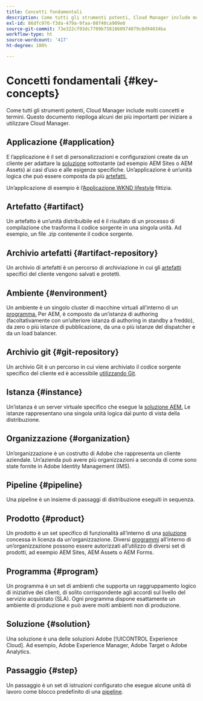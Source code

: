 ```yaml
---
title: Concetti fondamentali
description: Come tutti gli strumenti potenti, Cloud Manager include molti concetti e termini. Questo documento riepiloga alcuni dei più importanti per iniziare a utilizzare Cloud Manager.
exl-id: 86dfc976-f3da-479a-9faa-08f40ca909e0
source-git-commit: 73e322cf93dc7709b7581860974079c8d94034ba
workflow-type: ht
source-wordcount: '417'
ht-degree: 100%

---
```



# Concetti fondamentali {#key-concepts}

Come tutti gli strumenti potenti, Cloud Manager include molti concetti e termini. Questo documento riepiloga alcuni dei più importanti per iniziare a utilizzare Cloud Manager.

## Applicazione {#application}

E l’applicazione è il set di personalizzazioni e configurazioni create da un cliente per adattare la [soluzione](#solution) sottostante (ad esempio AEM Sites o AEM Assets) ai casi d’uso e alle esigenze specifiche. Un’applicazione è un’unità logica che può essere composta da più [artefatti.](#artifact)

Un’applicazione di esempio è l’[Applicazione WKND lifestyle](https://experienceleague.adobe.com/docs/experience-manager-learn/getting-started-wknd-tutorial-develop/overview.html?lang=it) fittizia.

## Artefatto {#artifact}

Un artefatto è un’unità distribuibile ed è il risultato di un processo di compilazione che trasforma il codice sorgente in una singola unità. Ad esempio, un file .zip contenente il codice sorgente.

## Archivio artefatti {#artifact-repository}

Un archivio di artefatti è un percorso di archiviazione in cui gli [artefatti](#artifact) specifici del cliente vengono salvati e protetti.

## Ambiente {#environment}

Un ambiente è un singolo cluster di macchine virtuali all’interno di un [programma.](#program) Per AEM, è composto da un’istanza di authoring (facoltativamente con un’ulteriore istanza di authoring in standby a freddo), da zero o più istanze di pubblicazione, da una o più istanze del dispatcher e da un load balancer.

## Archivio git {#git-repository}

Un archivio Git è un percorso in cui viene archiviato il codice sorgente specifico del cliente ed è accessibile [utilizzando Git](https://git-scm.com).

## Istanza {#instance}

Un’istanza è un server virtuale specifico che esegue la [soluzione AEM.](#solution) Le istanze rappresentano una singola unità logica dal punto di vista della distribuzione.

## Organizzazione {#organization}

Un’organizzazione è un costrutto di Adobe che rappresenta un cliente aziendale. Un’azienda può avere più organizzazioni a seconda di come sono state fornite in Adobe Identity Management (IMS).

## Pipeline  {#pipeline}

Una pipeline è un insieme di passaggi di distribuzione eseguiti in sequenza.

## Prodotto {#product}

Un prodotto è un set specifico di funzionalità all’interno di una [soluzione](#solution) concessa in licenza da un&#39;organizzazione. Diversi [programmi](#program) all’interno di un’organizzazione possono essere autorizzati all’utilizzo di diversi set di prodotti, ad esempio AEM Sites, AEM Assets o AEM Forms.

## Programma {#program}

Un programma è un set di ambienti che supporta un raggruppamento logico di iniziative dei clienti, di solito corrispondente agli accordi sul livello del servizio acquistato (SLA). Ogni programma dispone esattamente un ambiente di produzione e può avere molti ambienti non di produzione.

## Soluzione {#solution}

Una soluzione è una delle soluzioni Adobe [!UICONTROL Experience Cloud]. Ad esempio, Adobe Experience Manager, Adobe Target o Adobe Analytics.

## Passaggio {#step}

Un passaggio è un set di istruzioni configurato che esegue alcune unità di lavoro come blocco predefinito di una [pipeline](#pipeline).
